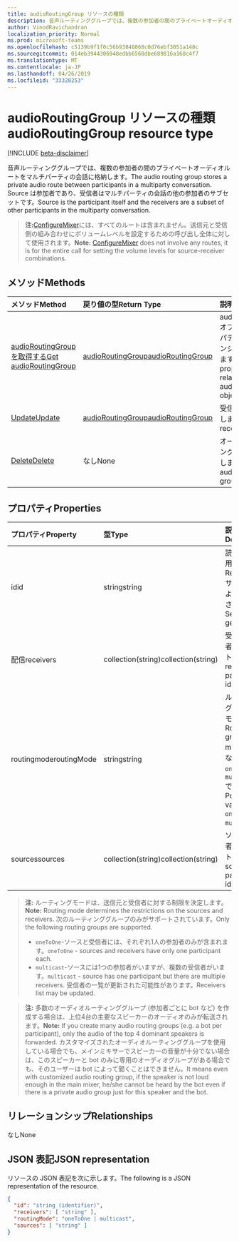 ```yaml
---
title: audioRoutingGroup リソースの種類
description: 音声ルーティンググループでは、複数の参加者の間のプライベートオーディオルートをマルチパーティの会話に格納します。 Source は参加者であり、受信者はマルチパーティの会話の他の参加者のサブセットです。
author: VinodRavichandran
localization_priority: Normal
ms.prod: microsoft-teams
ms.openlocfilehash: c5139b9f1f0c56b93848868c0d76ebf3051a148c
ms.sourcegitcommit: 014eb3944306948edbb6560dbe689816a168c4f7
ms.translationtype: MT
ms.contentlocale: ja-JP
ms.lasthandoff: 04/26/2019
ms.locfileid: "33328253"
---
```

# <a name="audioroutinggroup-resource-type"></a><span data-ttu-id="80fa5-104">audioRoutingGroup リソースの種類</span><span class="sxs-lookup"><span data-stu-id="80fa5-104">audioRoutingGroup resource type</span></span>

[!INCLUDE [beta-disclaimer](../../includes/beta-disclaimer.md)]

<span data-ttu-id="80fa5-105">音声ルーティンググループでは、複数の参加者の間のプライベートオーディオルートをマルチパーティの会話に格納します。</span><span class="sxs-lookup"><span data-stu-id="80fa5-105">The audio routing group stores a private audio route between participants in a multiparty conversation.</span></span> <span data-ttu-id="80fa5-106">Source は参加者であり、受信者はマルチパーティの会話の他の参加者のサブセットです。</span><span class="sxs-lookup"><span data-stu-id="80fa5-106">Source is the participant itself and the receivers are a subset of other participants in the multiparty conversation.</span></span>

> <span data-ttu-id="80fa5-107">**注:**[ConfigureMixer](../api/participant-configuremixer.md)には、すべてのルートは含まれません。送信元と受信側の組み合わせにボリュームレベルを設定するための呼び出し全体に対して使用されます。</span><span class="sxs-lookup"><span data-stu-id="80fa5-107">**Note:** [ConfigureMixer](../api/participant-configuremixer.md) does not involve any routes, it is for the entire call for setting the volume levels for source-receiver combinations.</span></span>

## <a name="methods"></a><span data-ttu-id="80fa5-108">メソッド</span><span class="sxs-lookup"><span data-stu-id="80fa5-108">Methods</span></span>

| <span data-ttu-id="80fa5-109">メソッド</span><span class="sxs-lookup"><span data-stu-id="80fa5-109">Method</span></span>                                                  | <span data-ttu-id="80fa5-110">戻り値の型</span><span class="sxs-lookup"><span data-stu-id="80fa5-110">Return Type</span></span>                               | <span data-ttu-id="80fa5-111">説明</span><span class="sxs-lookup"><span data-stu-id="80fa5-111">Description</span></span>                                  |
|:--------------------------------------------------------|:------------------------------------------|:---------------------------------------------|
| [<span data-ttu-id="80fa5-112">audioRoutingGroup を取得する</span><span class="sxs-lookup"><span data-stu-id="80fa5-112">Get audioRoutingGroup</span></span>](../api/audioroutinggroup-get.md)| [<span data-ttu-id="80fa5-113">audioRoutingGroup</span><span class="sxs-lookup"><span data-stu-id="80fa5-113">audioRoutingGroup</span></span>](audioroutinggroup.md) | <span data-ttu-id="80fa5-114">audioRoutingGroup オブジェクトのプロパティとリレーションシップを読み取ります。</span><span class="sxs-lookup"><span data-stu-id="80fa5-114">Read properties and relationships of audioRoutingGroup object.</span></span>|
| [<span data-ttu-id="80fa5-115">Update</span><span class="sxs-lookup"><span data-stu-id="80fa5-115">Update</span></span>](../api/audioroutinggroup-update.md)            | [<span data-ttu-id="80fa5-116">audioRoutingGroup</span><span class="sxs-lookup"><span data-stu-id="80fa5-116">audioRoutingGroup</span></span>](audioroutinggroup.md) | <span data-ttu-id="80fa5-117">受信者の一覧を更新します。</span><span class="sxs-lookup"><span data-stu-id="80fa5-117">Update receivers list.</span></span>                       |
| [<span data-ttu-id="80fa5-118">Delete</span><span class="sxs-lookup"><span data-stu-id="80fa5-118">Delete</span></span>](../api/audioroutinggroup-delete.md)            | <span data-ttu-id="80fa5-119">なし</span><span class="sxs-lookup"><span data-stu-id="80fa5-119">None</span></span>                                      | <span data-ttu-id="80fa5-120">オーディオルーティンググループを削除します。</span><span class="sxs-lookup"><span data-stu-id="80fa5-120">Delete the audio routing group.</span></span>              |

## <a name="properties"></a><span data-ttu-id="80fa5-121">プロパティ</span><span class="sxs-lookup"><span data-stu-id="80fa5-121">Properties</span></span>

| <span data-ttu-id="80fa5-122">プロパティ</span><span class="sxs-lookup"><span data-stu-id="80fa5-122">Property</span></span>      | <span data-ttu-id="80fa5-123">型</span><span class="sxs-lookup"><span data-stu-id="80fa5-123">Type</span></span>              | <span data-ttu-id="80fa5-124">説明</span><span class="sxs-lookup"><span data-stu-id="80fa5-124">Description</span></span>                                                          |
| :----------   | :---------------- | :--------------------------------------------------------------------|
| <span data-ttu-id="80fa5-125">id</span><span class="sxs-lookup"><span data-stu-id="80fa5-125">id</span></span>            | <span data-ttu-id="80fa5-126">string</span><span class="sxs-lookup"><span data-stu-id="80fa5-126">string</span></span>            | <span data-ttu-id="80fa5-127">読み取り専用です。</span><span class="sxs-lookup"><span data-stu-id="80fa5-127">Read-only.</span></span> <span data-ttu-id="80fa5-128">サーバーによって生成されます。</span><span class="sxs-lookup"><span data-stu-id="80fa5-128">Server generated.</span></span>                                         |
| <span data-ttu-id="80fa5-129">配信</span><span class="sxs-lookup"><span data-stu-id="80fa5-129">receivers</span></span>     | <span data-ttu-id="80fa5-130">collection(string)</span><span class="sxs-lookup"><span data-stu-id="80fa5-130">collection(string)</span></span> | <span data-ttu-id="80fa5-131">受信側参加者 id のリスト。</span><span class="sxs-lookup"><span data-stu-id="80fa5-131">List of receiving participant ids.</span></span>                                   |
| <span data-ttu-id="80fa5-132">routingmode</span><span class="sxs-lookup"><span data-stu-id="80fa5-132">routingMode</span></span>   | <span data-ttu-id="80fa5-133">string</span><span class="sxs-lookup"><span data-stu-id="80fa5-133">string</span></span>            | <span data-ttu-id="80fa5-134">ルーティンググループモード。</span><span class="sxs-lookup"><span data-stu-id="80fa5-134">Routing group mode.</span></span>  <span data-ttu-id="80fa5-135">可能な値は、`oneToOne`、`multicast` です。</span><span class="sxs-lookup"><span data-stu-id="80fa5-135">Possible values are: `oneToOne`, `multicast`.</span></span>   |
| <span data-ttu-id="80fa5-136">sources</span><span class="sxs-lookup"><span data-stu-id="80fa5-136">sources</span></span>       | <span data-ttu-id="80fa5-137">collection(string)</span><span class="sxs-lookup"><span data-stu-id="80fa5-137">collection(string)</span></span> | <span data-ttu-id="80fa5-138">ソース参加者 id のリスト。</span><span class="sxs-lookup"><span data-stu-id="80fa5-138">List of source participant ids.</span></span>                                      |

> <span data-ttu-id="80fa5-139">**注:** ルーティングモードは、送信元と受信者に対する制限を決定します。</span><span class="sxs-lookup"><span data-stu-id="80fa5-139">**Note:** Routing mode determines the restrictions on the sources and receivers.</span></span> <span data-ttu-id="80fa5-140">次のルーティンググループのみがサポートされています。</span><span class="sxs-lookup"><span data-stu-id="80fa5-140">Only the following routing groups are supported.</span></span>
> - <span data-ttu-id="80fa5-141">`oneToOne`-ソースと受信者には、それぞれ1人の参加者のみが含まれます。</span><span class="sxs-lookup"><span data-stu-id="80fa5-141">`oneToOne` - sources and receivers have only one participant each.</span></span>
> - <span data-ttu-id="80fa5-142">`multicast`-ソースには1つの参加者がいますが、複数の受信者がいます。</span><span class="sxs-lookup"><span data-stu-id="80fa5-142">`multicast` - source has one participant but there are multiple receivers.</span></span> <span data-ttu-id="80fa5-143">受信者の一覧が更新された可能性があります。</span><span class="sxs-lookup"><span data-stu-id="80fa5-143">Receivers list may be updated.</span></span>

> <span data-ttu-id="80fa5-144">**注:** 多数のオーディオルーティンググループ (参加者ごとに bot など) を作成する場合は、上位4台の主要なスピーカーのオーディオのみが転送されます。</span><span class="sxs-lookup"><span data-stu-id="80fa5-144">**Note:** If you create many audio routing groups (e.g. a bot per participant), only the audio of the top 4 dominant speakers is forwarded.</span></span> <span data-ttu-id="80fa5-145">カスタマイズされたオーディオルーティンググループを使用している場合でも、メインミキサーでスピーカーの音量が十分でない場合は、このスピーカーと bot のみに専用のオーディオグループがある場合でも、そのユーザーは bot によって聞くことはできません。</span><span class="sxs-lookup"><span data-stu-id="80fa5-145">It means even with customized audio routing group, if the speaker is not loud enough in the main mixer, he/she cannot be heard by the bot even if there is a private audio group just for this speaker and the bot.</span></span>

## <a name="relationships"></a><span data-ttu-id="80fa5-146">リレーションシップ</span><span class="sxs-lookup"><span data-stu-id="80fa5-146">Relationships</span></span>
<span data-ttu-id="80fa5-147">なし</span><span class="sxs-lookup"><span data-stu-id="80fa5-147">None</span></span>

## <a name="json-representation"></a><span data-ttu-id="80fa5-148">JSON 表記</span><span class="sxs-lookup"><span data-stu-id="80fa5-148">JSON representation</span></span>

<span data-ttu-id="80fa5-149">リソースの JSON 表記を次に示します。</span><span class="sxs-lookup"><span data-stu-id="80fa5-149">The following is a JSON representation of the resource.</span></span>

<!-- {
  "blockType": "resource",
  "optionalProperties": [

  ],
  "@odata.type": "microsoft.graph.audioRoutingGroup"
}-->
```json
{
  "id": "string (identifier)",
  "receivers": [ "string" ],
  "routingMode": "oneToOne | multicast",
  "sources": [ "string" ]
}
```
<!-- uuid: 8fcb5dbc-d5aa-4681-8e31-b001d5168d79
2015-10-25 14:57:30 UTC -->
<!--
{
  "type": "#page.annotation",
  "description": "audioRoutingGroup resource",
  "keywords": "",
  "section": "documentation",
  "tocPath": "",
  "suppressions": []
}
-->
